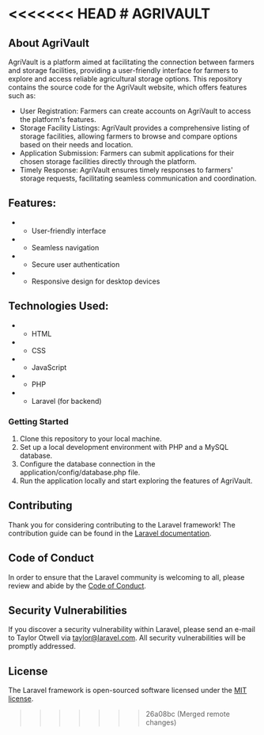 <<<<<<< HEAD
    # AGRIVAULT
=======


## About AgriVault

AgriVault is a platform aimed at facilitating the connection between farmers and storage facilities, providing a user-friendly interface for farmers to explore and access reliable agricultural storage options. This repository contains the source code for the AgriVault website, which offers features such as:

- User Registration: Farmers can create accounts on AgriVault to access the platform's features.
- Storage Facility Listings: AgriVault provides a comprehensive listing of storage facilities, allowing farmers to browse and compare options based on their needs and location.
- Application Submission: Farmers can submit applications for their chosen storage facilities directly through the platform.
- Timely Response: AgriVault ensures timely responses to farmers' storage requests, facilitating seamless communication and coordination.



## Features:

- - User-friendly interface
- - Seamless navigation
- - Secure user authentication
- - Responsive design for desktop devices 

## Technologies Used:

- - HTML
- - CSS
- - JavaScript
- - PHP
- - Laravel (for backend)

### Getting Started

1. Clone this repository to your local machine.
2. Set up a local development environment with PHP and a MySQL database.
3. Configure the database connection in the application/config/database.php file.
4. Run the application locally and start exploring the features of AgriVault.
   
## Contributing

Thank you for considering contributing to the Laravel framework! The contribution guide can be found in the [Laravel documentation](https://laravel.com/docs/contributions).

## Code of Conduct

In order to ensure that the Laravel community is welcoming to all, please review and abide by the [Code of Conduct](https://laravel.com/docs/contributions#code-of-conduct).

## Security Vulnerabilities

If you discover a security vulnerability within Laravel, please send an e-mail to Taylor Otwell via [taylor@laravel.com](mailto:taylor@laravel.com). All security vulnerabilities will be promptly addressed.

## License

The Laravel framework is open-sourced software licensed under the [MIT license](https://opensource.org/licenses/MIT).
>>>>>>> 26a08bc (Merged remote changes)
